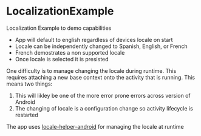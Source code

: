 # LocalizationExample
Localization Example to demo capabilities


- App will default to english regardless of devices locale on start
- Locale can be independently changed to Spanish, English, or French
- French demostrates a non supported locale
- Once locale is selected it is presisted


One difficulty is to manage changing the locale during runtime. This requires attaching a new base context onto the activity that is running.
This means two things: 
1. This will likley be one of the more error prone errors across version of Android
2. The changing of locale is a configuration change so activity lifecycle is restarted

The app uses [locale-helper-android](https://github.com/zeugma-solutions/locale-helper-android) for managing the locale at runtime
